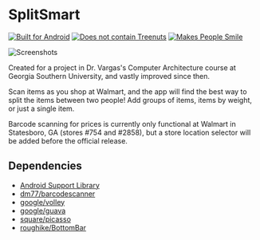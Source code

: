 # SplitSmart

[![Built for Android](http://i.imgur.com/j1J94XN.png)](http://forthebadge.com) [![Does not contain Treenuts](http://forthebadge.com/images/badges/does-not-contain-treenuts.svg)](http://forthebadge.com) [![Makes People Smile](http://forthebadge.com/images/badges/makes-people-smile.svg)](http://forthebadge.com)

![Screenshots](http://i.imgur.com/ORfLFJV.png)

Created for a project in Dr. Vargas's Computer Architecture course at Georgia
Southern University, and vastly improved since then. 

Scan items as you shop at Walmart, and the app will find the best way to split
the items between two people! Add groups of items, items by weight, or just a 
single item. 

Barcode scanning for prices is currently only functional at Walmart in 
Statesboro, GA (stores #754 and #2858), but a store location selector will be
added before the official release. 

## Dependencies 
* [Android Support Library](https://developer.android.com/topic/libraries/support-library/index.html)
* [dm77/barcodescanner](https://github.com/dm77/barcodescanner)
* [google/volley](https://github.com/google/volley)
* [google/guava](https://github.com/google/guava)
* [square/picasso](https://github.com/square/picasso)
* [roughike/BottomBar](https://github.com/roughike/BottomBar)
